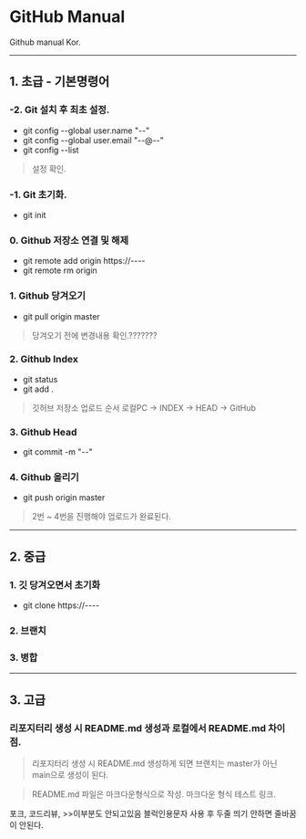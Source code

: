 # GitHub Manual
Github manual Kor.
* * *
## 1. 초급 - 기본명령어
### -2. Git 설치 후 최초 설정.
* git config --global user.name "--"
* git config --global user.email "--@--"
* git config --list
> 설정 확인.

### -1. Git 초기화.
* git init

### 0. Github 저장소 연결 및 해제
* git remote add origin https://----
* git remote rm origin

### 1. Github 당겨오기
* git pull origin master
> 당겨오기 전에 변경내용 확인.???????

### 2. Github Index
* git status
* git add .
> 깃허브 저장소 업로드 순서
> 로컬PC -> INDEX -> HEAD -> GitHub

### 3. Github Head
* git commit -m "--"

### 4. Github 올리기
* git push origin master
> 2번 ~ 4번을 진행해야 업로드가 완료된다.
* * *
## 2. 중급
### 1. 깃 당겨오면서 초기화
* git clone https://----

### 2. 브랜치

### 3. 병합
* * *
## 3. 고급
### 리포지터리 생성 시 README.md 생성과 로컬에서 README.md 차이점.
> 리포지터리 생성 시 README.md 생성하게 되면 브랜치는 master가 아닌 main으로 생성이 된다.

> README.md 파일은 마크다운형식으로 작성.
> 마크다운 형식 테스트 링크.

포크, 코드리뷰, >>이부분도 안되고있음
블럭인용문자 사용 후 두줄 띄기 안하면 줄바꿈이 안된다.
